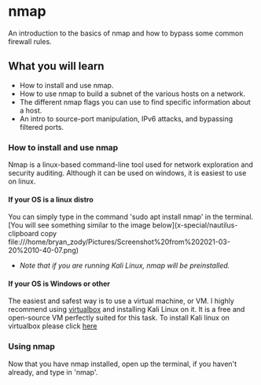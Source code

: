 # nmap
An introduction to the basics of nmap and how to bypass some common firewall rules.

## What you will learn 
* How to install and use nmap.
* How to use nmap to build a subnet of the various hosts on a network.
* The different nmap flags you can use to find specific information about a host.
* An intro to source-port manipulation, IPv6 attacks, and bypassing filtered ports.

### How to install and use nmap
Nmap is a linux-based command-line tool used for network exploration and security auditing. Although it can be 
used on windows, it is easiest to use on linux. 
#### If your OS is a linux distro
You can simply type in the command 'sudo apt install nmap' in the terminal.
[You will see something similar to the image below](x-special/nautilus-clipboard
copy
file:///home/bryan_zody/Pictures/Screenshot%20from%202021-03-20%2010-40-07.png)

  * *Note that if you are running Kali Linux, nmap will be preinstalled.*
#### If your OS is Windows or other
The easiest and safest way is to use a virtual machine, or VM. I highly recommend using [virtualbox](https://www.virtualbox.org/) 
and installing Kali Linux on it. 
It is a free and open-source VM perfectly suited for this task. To install Kali linux on virtualbox please click [here](https://phoenixnap.com/kb/how-to-install-kali-linux-on-virtualbox)
### Using nmap
Now that you have nmap installed, open up the terminal, if you haven't already, and type in 'nmap'. 

